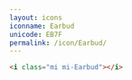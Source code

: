 ```yaml
---
layout: icons
iconname: Earbud
unicode: EB7F
permalink: /icon/Earbud/
---
```


``` html
<i class="mi mi-Earbud"></i>
```
